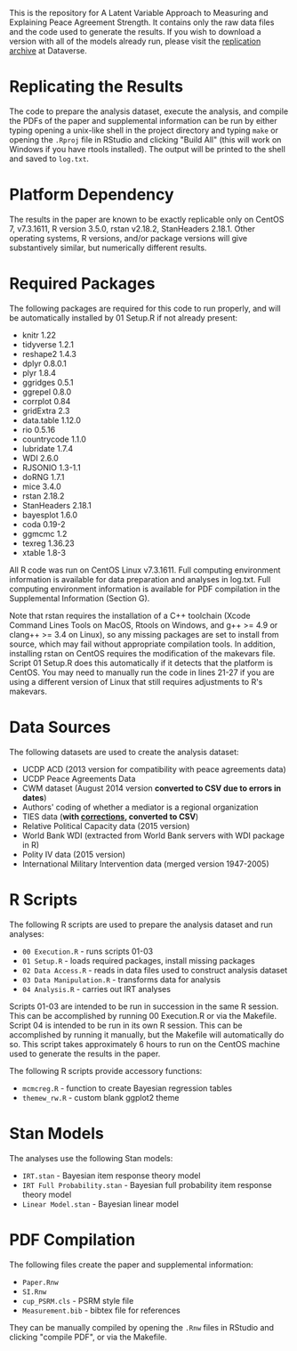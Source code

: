 This is the repository for A Latent Variable Approach to Measuring and Explaining Peace Agreement Strength. It contains only the raw data files and the code used to generate the results. If you wish to download a version with all of the models already run, please visit the [replication archive](https://dataverse.harvard.edu/dataset.xhtml?persistentId=doi:10.7910/DVN/VUY8UI) at Dataverse.

# Replicating the Results

The code to prepare the analysis dataset, execute the analysis, and compile the PDFs of the paper and supplemental information can be run by either typing opening a unix-like shell in the project directory and typing `make` or opening the `.Rproj` file in RStudio and clicking "Build All" (this will work on Windows if you have rtools installed). The output will be printed to the shell and saved to `log.txt`.

# Platform Dependency

The results in the paper are known to be exactly replicable only on CentOS 7, v7.3.1611, R version 3.5.0, rstan v2.18.2, StanHeaders 2.18.1. Other operating systems, R versions, and/or package versions will give substantively similar, but numerically different results.

# Required Packages

The following packages are required for this code to run properly, and will be
automatically installed by 01 Setup.R if not already present:

- knitr 1.22
- tidyverse 1.2.1
- reshape2 1.4.3
- dplyr 0.8.0.1
- plyr 1.8.4
- ggridges 0.5.1
- ggrepel 0.8.0
- corrplot 0.84
- gridExtra 2.3
- data.table 1.12.0
- rio 0.5.16
- countrycode 1.1.0
- lubridate 1.7.4
- WDI 2.6.0
- RJSONIO 1.3-1.1
- doRNG 1.7.1
- mice 3.4.0
- rstan 2.18.2
- StanHeaders 2.18.1
- bayesplot 1.6.0
- coda 0.19-2
- ggmcmc 1.2
- texreg 1.36.23
- xtable 1.8-3

All R code was run on CentOS Linux v7.3.1611. Full computing environment information is available for data preparation and analyses in log.txt. Full computing environment information is available for PDF compilation in the Supplemental Information (Section G).

Note that rstan requires the installation of a C++ toolchain (Xcode Command Lines Tools on MacOS, Rtools on Windows, and g++ >= 4.9 or clang++ >= 3.4 on Linux), so any missing packages are set to install from source, which may fail without appropriate compilation tools. In addition, installing rstan on CentOS requires the modification of the makevars file. Script 01 Setup.R does this automatically if it detects that the platform is CentOS. You may need to manually run the code in lines 21-27 if you are using a different version of Linux that still requires adjustments to R's makevars.

# Data Sources

The following datasets are used to create the analysis dataset:

- UCDP ACD (2013 version for compatibility with peace agreements data)
- UCDP Peace Agreements Data
- CWM dataset (August 2014 version **converted to CSV due to errors in dates**)
- Authors' coding of whether a mediator is a regional organization
- TIES data (**with [corrections](http://bapat.web.unc.edu/files/2018/09/TIESCorrection.txt), converted to CSV**)
- Relative Political Capacity data (2015 version)
- World Bank WDI (extracted from World Bank servers with WDI package in R)
- Polity IV data (2015 version)
- International Military Intervention data (merged version 1947-2005)

# R Scripts

The following R scripts are used to prepare the analysis dataset and run analyses:

- `00 Execution.R` - runs scripts 01-03
- `01 Setup.R` - loads required packages, install missing packages
- `02 Data Access.R` - reads in data files used to construct analysis dataset
- `03 Data Manipulation.R` - transforms data for analysis
- `04 Analysis.R` - carries out IRT analyses

Scripts 01-03 are intended to be run in succession in the same R session. This can be accomplished by running 00 Execution.R or via the Makefile. Script 04 is intended to be run in its own R session. This can be accomplished by running it manually, but the Makefile will automatically do so. This script takes approximately 6 hours to run on the CentOS machine used to generate the results in the paper.

The following R scripts provide accessory functions:

- `mcmcreg.R` - function to create Bayesian regression tables
- `themew_rw.R` - custom blank ggplot2 theme

# Stan Models

The analyses use the following Stan models:

- `IRT.stan` - Bayesian item response theory model
- `IRT Full Probability.stan` - Bayesian full probability item response theory model
- `Linear Model.stan` - Bayesian linear model

# PDF Compilation

The following files create the paper and supplemental information:

- `Paper.Rnw`
- `SI.Rnw`
- `cup_PSRM.cls` - PSRM style file
- `Measurement.bib` - bibtex file for references

They can be manually compiled by opening the `.Rnw` files in RStudio and clicking "compile PDF", or via the Makefile.

